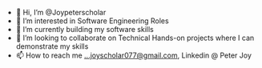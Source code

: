 - 👋 Hi, I’m @Joypeterscholar
- 👀 I’m interested in Software Engineering Roles
- 🌱 I’m currently building my software skills
- 💞️ I’m looking to collaborate on Technical Hands-on projects where I can demonstrate my skills
- 📫 How to reach me ...joyscholar077@gmail.com, Linkedin @ Peter Joy

<!---
Joypeterscholar/Joypeterscholar is a ✨ special ✨ repository because its `README.md` (this file) appears on your GitHub profile.
You can click the Preview link to take a look at your changes.
--->
